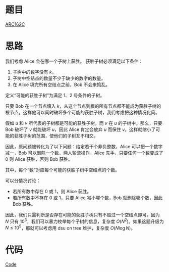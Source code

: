 # 题目

[ARC162C](https://www.luogu.com.cn/problem/AT_arc162_c)

# 思路

我们考虑 Alice 会在哪一个子树上获胜。 获胜子树必须满足以下条件：

1. 子树中的数字没有 $k$。
2. 子树中空结点的数量不少于缺少的数字的数量。
3. 在 Alice 填完所有空结点之前，Bob 不会来捣乱。

定义“可能的获胜子树”为满足 1、2 号条件的子树。

只要 Bob 在一个节点填入 $k$，从这个节点到根的所有节点都不能成为获胜子树的根节点。这样他可以同时破坏多个可能的获胜子树，我们考虑把这种情况化简。

假如 $u$ 和 $v$ 所代表的子树都是可能的获胜子树，而 $v$ 在 $u$ 的子树中。那么，只要 Bob 破坏了 $v$ 就能破坏 $u$，因此 Alice 肯定会放弃 $u$ 而保住 $v$。这样就缩小了可能的获胜子树的范围，使他们的子树互不相交。

因此，原问题被转化为了以下问题：给定若干个非负整数，Alice 可以把一个数字减一，Bob 可以删除一个数，两人轮流操作，Alice 先手，只要任何一个数变成了 $0$ 则 Alice 获胜，否则 Bob 获胜。

其中，每个“数”对应每个可能的获胜子树中空结点的个数。

可以分情况讨论：

- 若所有数中存在 $0$ 或 $1$，则 Alice 获胜。
- 若所有数中不存在 $0$ 或 $1$，只要 Alice 减小哪个数，Bob 就删除哪个数，因此 Bob 获胜。

因此，我们只需判断是否存在可能的获胜子树只有不超过一个空结点即可。因为 $N$ 只有 $10^3$，我们可以暴力枚举每个子树的信息，复杂度 $O(N^2)$。如果这题升级为 $N\le10^5$，那就可以考虑用 dsu on tree 维护，复杂度 $O(N \log N)$。

# 代码

[Code](https://atcoder.jp/contests/arc162/submissions/42837792) 

